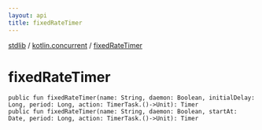 ```yaml
---
layout: api
title: fixedRateTimer
---
```

[stdlib](../index.md) / [kotlin.concurrent](index.md) / [fixedRateTimer](fixedRateTimer.md)

# fixedRateTimer

```
public fun fixedRateTimer(name: String, daemon: Boolean, initialDelay: Long, period: Long, action: TimerTask.()->Unit): Timer
public fun fixedRateTimer(name: String, daemon: Boolean, startAt: Date, period: Long, action: TimerTask.()->Unit): Timer
```
